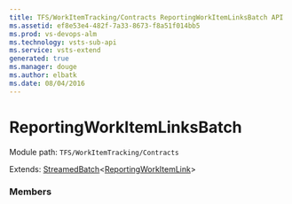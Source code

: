 ```yaml
---
title: TFS/WorkItemTracking/Contracts ReportingWorkItemLinksBatch API | Extensions for Visual Studio Team Services
ms.assetid: ef8e53e4-482f-7a33-8673-f8a51f014bb5
ms.prod: vs-devops-alm
ms.technology: vsts-sub-api
ms.service: vsts-extend
generated: true
ms.manager: douge
ms.author: elbatk
ms.date: 08/04/2016
---
```


# ReportingWorkItemLinksBatch

Module path: `TFS/WorkItemTracking/Contracts`

Extends: [StreamedBatch](../../../TFS/WorkItemTracking/Contracts/StreamedBatch.md)&lt;[ReportingWorkItemLink](../../../TFS/WorkItemTracking/Contracts/ReportingWorkItemLink.md)&gt;

### Members

